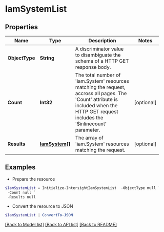# IamSystemList
## Properties

Name | Type | Description | Notes
------------ | ------------- | ------------- | -------------
**ObjectType** | **String** | A discriminator value to disambiguate the schema of a HTTP GET response body. | 
**Count** | **Int32** | The total number of &#39;iam.System&#39; resources matching the request, accross all pages. The &#39;Count&#39; attribute is included when the HTTP GET request includes the &#39;$inlinecount&#39; parameter. | [optional] 
**Results** | [**IamSystem[]**](IamSystem.md) | The array of &#39;iam.System&#39; resources matching the request. | [optional] 

## Examples

- Prepare the resource
```powershell
$IamSystemList = Initialize-IntersightIamSystemList  -ObjectType null `
 -Count null `
 -Results null
```

- Convert the resource to JSON
```powershell
$IamSystemList | ConvertTo-JSON
```

[[Back to Model list]](../README.md#documentation-for-models) [[Back to API list]](../README.md#documentation-for-api-endpoints) [[Back to README]](../README.md)

